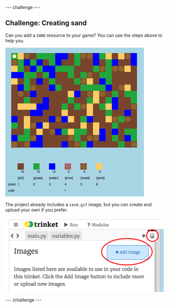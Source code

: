 \--- challenge \---

## Challenge: Creating sand

Can you add a `SAND` resource to your game? You can use the steps above to help you.

![captura de pantalla](images/craft-sand.png)

The project already includes a `sand.gif` image, but you can create and upload your own if you prefer.

![captura de pantalla](images/craft-upload.png)

\--- /challenge \---